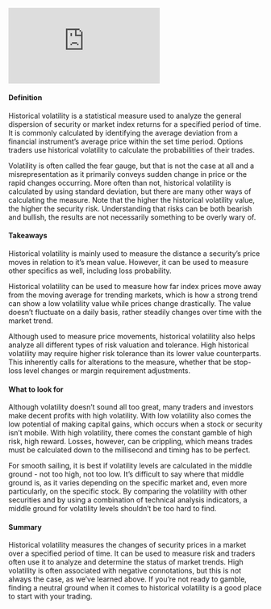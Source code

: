 #### <iframe src="https://www.youtube.com/embed/qUut19VGaHs?&amp;wmode=opaque" frameborder="0" allowfullscreen=""></iframe>  

#### Definition

Historical volatility is a statistical measure used to analyze the general dispersion of security or market index returns for a specified period of time. It is commonly calculated by identifying the average deviation from a financial instrument’s average price within the set time period. Options traders use historical volatility to calculate the probabilities of their trades.

Volatility is often called the fear gauge, but that is not the case at all and a misrepresentation as it primarily conveys sudden change in price or the rapid changes occurring. More often than not, historical volatility is calculated by using standard deviation, but there are many other ways of calculating the measure. Note that the higher the historical volatility value, the higher the security risk. Understanding that risks can be both bearish and bullish, the results are not necessarily something to be overly wary of.

#### Takeaways

Historical volatility is mainly used to measure the distance a security’s price moves in relation to it’s mean value. However, it can be used to measure other specifics as well, including loss probability.

Historical volatility can be used to measure how far index prices move away from the moving average for trending markets, which is how a strong trend can show a low volatility value while prices change drastically. The value doesn’t fluctuate on a daily basis, rather steadily changes over time with the market trend.

Although used to measure price movements, historical volatility also helps analyze all different types of risk valuation and tolerance. High historical volatility may require higher risk tolerance than its lower value counterparts. This inherently calls for alterations to the measure, whether that be stop-loss level changes or margin requirement adjustments.

#### What to look for

Although volatility doesn’t sound all too great, many traders and investors make decent profits with high volatility. With low volatility also comes the low potential of making capital gains, which occurs when a stock or security isn’t mobile. With high volatility, there comes the constant gamble of high risk, high reward. Losses, however, can be crippling, which means trades must be calculated down to the millisecond and timing has to be perfect.

For smooth sailing, it is best if volatility levels are calculated in the middle ground - not too high, not too low. It’s difficult to say where that middle ground is, as it varies depending on the specific market and, even more particularly, on the specific stock. By comparing the volatility with other securities and by using a combination of technical analysis indicators, a middle ground for volatility levels shouldn’t be too hard to find.

#### Summary

Historical volatility measures the changes of security prices in a market over a specified period of time. It can be used to measure risk and traders often use it to analyze and determine the status of market trends. High volatility is often associated with negative connotations, but this is not always the case, as we’ve learned above. If you’re not ready to gamble, finding a neutral ground when it comes to historical volatility is a good place to start with your trading.
